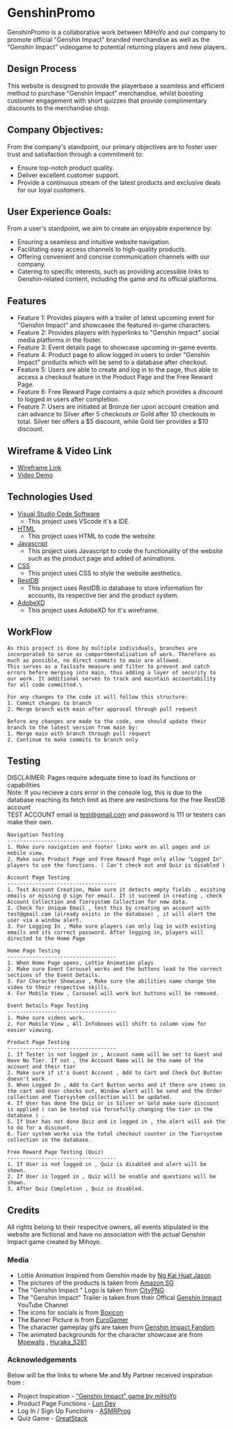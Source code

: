 # GenshinPromo
GenshinPromo is a collaborative work between MiHoYo and our company to promote official "Genshin Impact" branded merchandise as well as the "Genshin Impact" videogame to potential returning players and new players.
 
## Design Process
This website is designed to provide the playerbase a seamless and efficient method to purchase "Genshin Impact" merchandise, whilst boosting customer engagement with short quizzes that provide complimentary discounts to the merchandise shop.


## Company Objectives:

From the company's standpoint, our primary objectives are to foster user trust and satisfaction through a commitment to:

- Ensure top-notch product quality.
- Deliver excellent customer support.
- Provide a continuous stream of the latest products and exclusive deals for our loyal customers.

## User Experience Goals:

From a user's standpoint, we aim to create an enjoyable experience by:

- Ensuring a seamless and intuitive website navigation.
- Facilitating easy access channels to high-quality products.
- Offering convenient and concise communication channels with our company.
- Catering to specific interests, such as providing accessible links to Genshin-related content, including the game and its official platforms.


## Features
- Feature 1: Provides players with a trailer of latest upcoming event for "Genshin Impact" and showcases the featured in-game characters.
- Feature 2: Provides players with hyperlinks to "Genshin Impact" social media platforms in the footer.
- Feature 3: Event details page to showcase upcoming in-game events.
- Feature 4: Product page to allow logged in users to order "Genshin Impact" products which will be send to a database after checkout.
- Feature 5: Users are able to create and log in to the page, thus able to access a checkout feature in the Product Page and the Free Reward Page.
- Feature 6: Free Reward Page contains a quiz which provides a discount to logged in users after completion.
- Feature 7: Users are initiated at Bronze tier upon account creation and can advance to Silver after 5 checkouts or Gold after 10 checkouts in total. Silver tier offers a $5 discount, while Gold tier provides a $10 discount.

## Wireframe & Video Link
- [Wireframe Link](https://xd.adobe.com/view/fa41b681-5a3d-4264-8ca2-7ee068395d03-af12/)
- [Video Demo](https://drive.google.com/file/d/1wCEsWRCG7IbrVyfCfRt2HEUQlJSkP1z4/view?usp=drive_link)

## Technologies Used
- [Visual Studio Code Software](https://code.visualstudio.com/)
    - This project uses VScode it's a IDE.
- [HTML](https://en.wikipedia.org/wiki/HTML)
    - This project uses HTML to code the website.
- [Javascript](https://developer.mozilla.org/en-US/docs/Web/JavaScript#:~:text=JavaScript%20(JS)%20is%20a%20lightweight,Apache%20CouchDB%20and%20Adobe%20Acrobat.)
    - This project uses Javascript to code the functionality of the website such as the product page and added of animations.
- [CSS](https://en.wikipedia.org/wiki/CSS)
    - This project uses CSS to style the website aesthetics.
- [RestDB](https://restdb.io/)
    - This project uses RestDB.io database to store information for accounts, its respective tier and the product system.
- [AdobeXD](https://adobexdplatform.com/)
    - This project uses AdobeXD for it's wireframe.

## WorkFlow
    As this project is done by multiple individuals, branches are incorporated to serve as compartmentalisation of work. Therefore as much as possible, no direct commits to main are allowed.
    This serves as a failsafe measure and filter to prevent and catch errors before merging into main, thus adding a layer of security to our work. It additional serves to track and maintain accountability for all code committed.\

    For any changes to the code it will follow this structure:
    1. Commit changes to branch
    2. Merge branch with main after approval through pull request

    Before any changes are made to the code, one should update their branch to the latest version from main by:
    1. Merge main with branch through pull request
    2. Continue to make commits to branch only

## Testing
   DISCLAIMER: Pages require adequate time to load its functions or capabilities<br/>
   Note: If you recieve a cors error in the console log, this is due to the database reaching its fetch limit as there are restrictions for the free RestDB account <br/>
   TEST ACCOUNT email is test@gmail.com and password is 111 or testers can make their own.
    
    Navigation Testing
    -----------------------------------
    1. Make sure navigation and footer links work on all pages and in mobile view.
    2. Make sure Product Page and Free Reward Page only allow "Logged In" players to use the functions. ( Can't check out and Quiz is disabled )
    
    Account Page Testing
    -----------------------------------
    1. Test Account Creation, Make sure it detects empty fields , existing emails or missing @ sign for email. If it succeed in creating , check Account Collection and Tiersystem Collection for new data.
    2. Check for Unique Email , test this by creating an account with test@gmail.com (already exists in the database) , it will alert the user via a window alert.
    3. For Logging In , Make sure players can only log in with existing emails and its correct password. After logging in, players will directed to the Home Page

    Home Page Testing
    -----------------------------------
    1. When Home Page opens, Lottie Animation plays
    2. Make sure Event Carousel works and the buttons lead to the correct sections of the Event Details.
    3. For Character Showcase , Make sure the abilities name change the video to their respective skills.
    4. For Mobile View , Carousel will work but buttons will be removed.
    
    Event Details Page Testing
    -----------------------------------
    1. Make sure videos work.
    2. For Mobile View , All Infoboxes will shift to column view for easier viewing.
    
    Product Page Testing
    -----------------------------------
    1. If Tester is not logged in , Account name will be set to Guest and Have No Tier. If not , the Account Name will be the name of the account and their tier
    2. Make sure if it's Guest Account , Add to Cart and Check Out Button doesn't work.
    3. When Logged In , Add to Cart Button works and if there are items in the cart and User checks out, Window alert will be send and the Order collection and Tiersystem collection will be updated.
    4. If User has done the Quiz or is Silver or Gold make sure discount is applied ( can be tested via forcefully changing the tier in the database ) .
    5. If User has not done Quiz and is logged in , the alert will ask the to do for a discount. 
    6. Tier system works via the total checkout counter in the Tiersystem collection in the database.

    Free Reward Page Testing (Quiz)
    -----------------------------------
    1. If User is not logged in , Quiz is disabled and alert will be shown.
    2. If User is logged in , Quiz will be enable and questions will be shown.
    3. After Quiz Completion , Quiz is disabled.


## Credits
All rights belong to their respecitve owners, all events stipulated in the website are fictional and have no association with the actual Genshin Impact game created by Mihoyo.

### Media
- Lottie Animation Inspired from Genshin made by [Ng Kai Huat Jason](https://drive.google.com/drive/folders/1RM59c7QCcgw8IQ_r_XPIYJ7fr7lUE8Bt?usp=sharing)
- The pictures of the products is taken from [Amazon SG](https://www.amazon.sg/ref=nav_logo)
- The "Genshin Impact " Logo is taken from [CityPNG](https://www.citypng.com/photo/5336/hd-white-genshin-impact-game-logo-png)
- The "Genshin Impact" Trailer is taken from their Offical [Genshin Impact](https://www.youtube.com/watch?v=Z1SK-G1B6rY) YouTube Channel 
- The icons for socials is from [Boxicon](https://boxicons.com/)
- The Banner Picture is from [EuroGamer](https://www.eurogamer.net/genshin-impact-4-3-release-date-time-banner-schedule-events-9326)
- The character gameplay gifs are taken from [Genshin impact Fandom](https://genshin-impact.fandom.com/wiki/Genshin_Impact_Wiki)
- The animated backgrounds for the character showcase are from [Moewalls](https://moewalls.com/) , [Huraka_5281](https://www.youtube.com/watch?v=AbFKDdtWfn8)

### Acknowledgements
Below will be the links to where Me and My Partner received inspiration from :
- Project Inspiration - ["Genshin Impact" game by miHoYo](https://genshin.hoyoverse.com/en/)
- Product Page Functions - [Lun Dev](https://www.youtube.com/watch?v=bCTd1eRX7Iw&t=287s&pp=ygUbaHRtbCByZXNwb25zaXZlIGFkZCB0byBjYXJ0)
- Log In / Sign Up Functions - [ASMRProg](https://www.youtube.com/watch?v=PlpM2LJWu-s&t=219s)
- Quiz Game - [GreatStack](https://www.youtube.com/watch?v=PBcqGxrr9g8)
